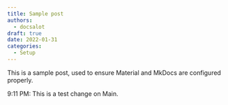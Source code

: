 ```yaml
---
title: Sample post
authors:
  - docsalot
draft: true 
date: 2022-01-31
categories:
  - Setup
---
```



This is a sample post, used to ensure Material and MkDocs are configured properly. 

9:11 PM: This is a test change on Main. 



